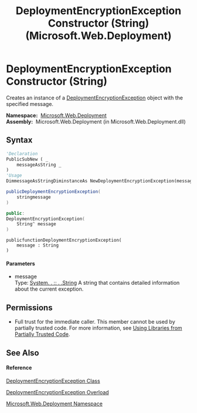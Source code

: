 ﻿---
title: DeploymentEncryptionException Constructor (String) (Microsoft.Web.Deployment)
TOCTitle: DeploymentEncryptionException Constructor (String)
ms:assetid: M:Microsoft.Web.Deployment.DeploymentEncryptionException.#ctor(System.String)
ms:mtpsurl: https://msdn.microsoft.com/en-us/library/microsoft.web.deployment.deploymentencryptionexception.deploymentencryptionexception(v=VS.90)
ms:contentKeyID: 20209216
ms.date: 05/02/2012
mtps_version: v=VS.90
dev_langs:
- vb
- csharp
- c++
- jscript
api_location:
- Microsoft.Web.Deployment.dll
api_name:
- Microsoft.Web.Deployment.DeploymentEncryptionException..ctor
api_type:
- Managed
topic_type:
- apiref
- kbSyntax
product_family_name: VS
ROBOTS: INDEX,FOLLOW
---

# DeploymentEncryptionException Constructor (String)

Creates an instance of a [DeploymentEncryptionException](deploymentencryptionexception-class-microsoft-web-deployment.md) object with the specified message.

**Namespace:**  [Microsoft.Web.Deployment](microsoft-web-deployment-namespace.md)  
**Assembly:**  Microsoft.Web.Deployment (in Microsoft.Web.Deployment.dll)

## Syntax

``` vb
'Declaration
PublicSubNew ( _
    messageAsString _
)
'Usage
DimmessageAsStringDiminstanceAs NewDeploymentEncryptionException(message)
```

``` csharp
publicDeploymentEncryptionException(
    stringmessage
)
```

``` c++
public:
DeploymentEncryptionException(
    String^ message
)
```

``` jscript
publicfunctionDeploymentEncryptionException(
    message : String
)
```

#### Parameters

  - message  
    Type: [System. . :: . .String](https://msdn.microsoft.com/en-us/library/s1wwdcbf\(v=vs.90\))  
    A string that contains detailed information about the current exception.  

## Permissions

  - Full trust for the immediate caller. This member cannot be used by partially trusted code. For more information, see [Using Libraries from Partially Trusted Code](https://msdn.microsoft.com/en-us/library/8skskf63\(v=vs.90\)).

## See Also

#### Reference

[DeploymentEncryptionException Class](deploymentencryptionexception-class-microsoft-web-deployment.md)

[DeploymentEncryptionException Overload](deploymentencryptionexception-constructor-microsoft-web-deployment.md)

[Microsoft.Web.Deployment Namespace](microsoft-web-deployment-namespace.md)

